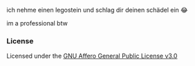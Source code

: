 ich nehme einen legostein und schlag dir deinen schädel ein 😂

im a professional btw

### License
Licensed under the <a href="https://github.com/sirk1x/ResurrectedEternal/blob/main/LICENSE">GNU Affero General Public License v3.0</a><br>
